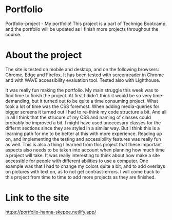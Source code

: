 # Portfolio
Portfolio-project - My portfolio!
This project is a part of Technigo Bootcamp, and the portfolio will be updated as I finish more projects throughout the course.

# About the project
The site is tested on mobile and desktop, and on the following browsers: Chrome, Edge and Firefox. It has been tested with screenreader in Chrome and with WAVE accessibility evaluation tool. Tested also with Lighthouse.

It was really fun making the portfolio. My main struggle this week was to find time to finish the project. At first I didn't think it would be so very time-demanding, but it turned out to be quite a time consuming project. What took a lot of time was the CSS foremost. When adding media-queries for bigger screens it turned out I had to re-think my code structure a bit. And all in all I think that the strucure of my CSS and naming of classes could probably be improved a bit. I might have used uneccesary classes for the differnt sections since they are styled in a similar way. But I think this is a learning path for me to be better at this with more experience.
Reading up on, and implementing the testing and accessibility features was really fun as well. This is also a thing I learned from this project that these important aspects also needs to be taken into account when planning how much time a project will take. It was really interesting to think about how make a site accessible for people with different abilities to use a computer. One example was that I had to change my colors quite a bit, and to add overlays on pictures with text on, as to not get contrast-errors.
I will come back to this project from time to time to add more projects as they are finished.

# Link to the site

https://portfolio-hanna-skeppe.netlify.app/
